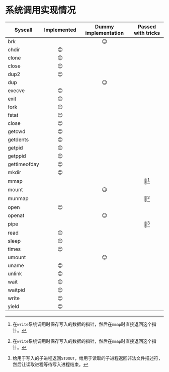 # 系统调用实现情况

Syscall | Implemented | Dummy implementation | Passed with tricks
--------|:-----------:|:--------------------:|:-----------------:
brk           |         | :wink: |                |
chdir         | :blush: |        |                |
clone         | :blush: |        |                |
close         | :blush: |        |                |
dup2          | :blush: |        |                |
dup           |         | :wink: |                |
execve        | :blush: |        |                |
exit          | :blush: |        |                |
fork          | :blush: |        |                |
fstat         | :blush: |        |                |
close         | :blush: |        |                |
getcwd        | :blush: |        |                |
getdents      | :blush: |        |                |
getpid        | :blush: |        |                |
getppid       | :blush: |        |                |
gettimeofday  | :blush: |        |                |
mkdir         | :blush: |        |                |
mmap          |         |        | :thinking:[^1] |
mount         |         | :wink: |                |
munmap        |         |        | :thinking:[^1] |
open          | :blush: |        |                |
openat        |         | :wink: |                |
pipe          |         |        | :thinking:[^2] |
read          | :blush: |        |                |
sleep         | :blush: |        |                |
times         | :blush: |        |                |
umount        |         | :wink: |                |
uname         | :blush: |        |                |
unlink        | :blush: |        |                |
wait          | :blush: |        |                |
waitpid       | :blush: |        |                |
write         | :blush: |        |                |
yield         | :blush: |        |                |

[^1]: 在`write`系统调用时保存写入的数据的指针，然后在`mmap`时直接返回这个指针。
[^2]: 给用于写入的子进程返回`STDOUT`，给用于读取的子进程返回非法文件描述符，然后让读取进程等待写入进程结束。

